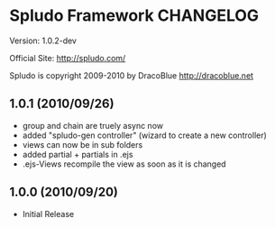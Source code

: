 Spludo Framework CHANGELOG
=======================

Version: 1.0.2-dev

Official Site: <http://spludo.com/>

Spludo is copyright 2009-2010 by DracoBlue <http://dracoblue.net>

## 1.0.1 (2010/09/26)

* group and chain are truely async now
* added "spludo-gen controller" (wizard to create a new controller)
* views can now be in sub folders
* added partial + partials in .ejs
* .ejs-Views recompile the view as soon as it is changed

## 1.0.0 (2010/09/20)

* Initial Release

